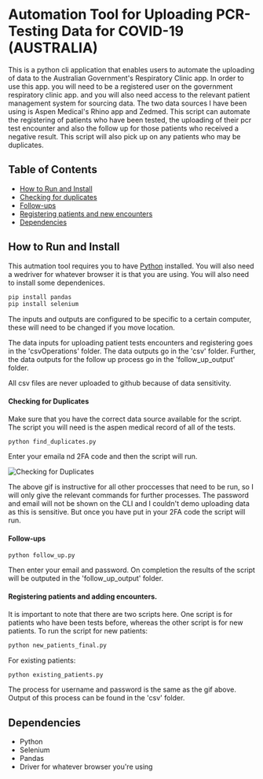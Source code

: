 # Automation Tool for Uploading PCR-Testing Data for COVID-19 (AUSTRALIA)
This is a python cli application that enables users to automate the uploading of data to the Australian Government's Respiratory Clinic app. 
In order to use this app. you will need to be a registered user on the government respiratory clinic app. and you will also need access to the relevant patient
management system for sourcing data. The two data sources I have been using is Aspen Medical's Rhino app and Zedmed. 
This script can automate the registering of patients who have been tested, the uploading of their pcr test encounter and also the follow up for those patients who received
a negative result. This script will also pick up on any patients who may be duplicates. 

## Table of Contents 
- [How to Run and Install](#how-to-run-and-install)
- [Checking for duplicates](#checking-for-duplicates)
- [Follow-ups](#follow-ups)
- [Registering patients and new encounters](#registering-patients-and-adding-encounters)
- [Dependencies](#dependencies)

## How to Run and Install
This autmation tool requires you to have [Python](https://www.python.org/) installed. You will also need a wedriver for whatever browser it is that you are using. 
You will also need to install some dependenices. 

```sh
pip install pandas
pip install selenium
```
The inputs and outputs are configured to be specific to a certain computer, these will need to be changed if you move location. 

The data inputs for uploading patient tests encounters and registering goes in the 'csvOperations' folder. The data outputs  go in the 'csv' folder.
Further, the data outputs for the follow up process go in the 'follow_up_output' folder. 

All csv files are never uploaded to github because of data sensitivity. 

#### Checking for Duplicates 

Make sure that you have the correct data source available for the script. The script you will need is the aspen medical record of all of the tests. 

```sh
python find_duplicates.py
```
Enter your emaila nd 2FA code and then the script will run. 

![Checking for Duplicates](duplicates.gif)

The above gif is instructive for all other proccesses that need to be run, so I will only give the relevant commands for further processes. The password and email will not be shown on the CLI and I couldn't demo uploading data as this is 
sensitive. But once you have put in your 2FA code the script will run. 

#### Follow-ups

```sh
python follow_up.py
```
Then enter your email and password. 
On completion the results of the script will be outputed in the 'follow_up_output' folder.  

#### Registering patients and adding encounters. 
It is important to note that there are two scripts here. One script is for patients who have been tests before, whereas the other script is for new patients. 
To run the script for new patients:

```sh
python new_patients_final.py
```
For existing patients: 

```sh
python existing_patients.py
```

The process for username and password is the same as the gif above. Output of this process can be found in the 'csv' folder. 

## Dependencies
- Python
- Selenium
- Pandas
- Driver for whatever browser you're using



